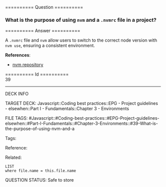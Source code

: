 ========== Question ==========  

### What is the purpose of using `nvm` and a `.nvmrc` file in a project?  

========== Answer ==========  

A `.nvmrc` file and `nvm` allow users to switch to the correct node version with `nvm use`, ensuring a consistent environment.

**References**:

-   [nvm repository](https://github.com/creationix/nvm)

========== Id ==========  
39

---

DECK INFO

TARGET DECK: Javascript::Coding best practices::EPG - Project guidelines - elsewhen::Part I - Fundamentals::Chapter 3 - Environments

FILE TAGS: #Javascript::#Coding-best-practices::#EPG-Project-guidelines-elsewhen::#Part-I-Fundamentals::#Chapter-3-Environments::#39-What-is-the-purpose-of-using-nvm-and-a

Tags:

Reference:

Related:

```dataview
LIST
where file.name = this.file.name
```

QUESTION STATUS: Safe to store
